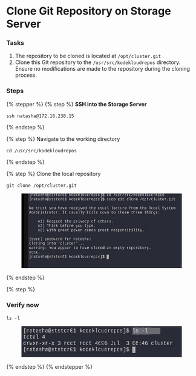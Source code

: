 # Clone Git Repository on Storage Server

### Tasks&#x20;

1. The repository to be cloned is located at `/opt/cluster.git`
2. Clone this Git repository to the `/usr/src/kodekloudrepos` directory. Ensure no modifications are made to the repository during the cloning process.

### Steps

{% stepper %}
{% step %}
**SSH into the Storage Server**

```
ssh natasha@172.16.238.15
```
{% endstep %}

{% step %}
Navigate to the working directory

```
cd /usr/src/kodekloudrepos
```
{% endstep %}

{% step %}
Clone the local repository

```
git clone /opt/cluster.git
```

<figure><img src="../.gitbook/assets/image (6) (1) (1).png" alt=""><figcaption></figcaption></figure>
{% endstep %}

{% step %}
### Verify now

```
ls -l
```

<figure><img src="../.gitbook/assets/image (1) (1) (1) (1) (1) (1) (1).png" alt=""><figcaption></figcaption></figure>
{% endstep %}
{% endstepper %}
